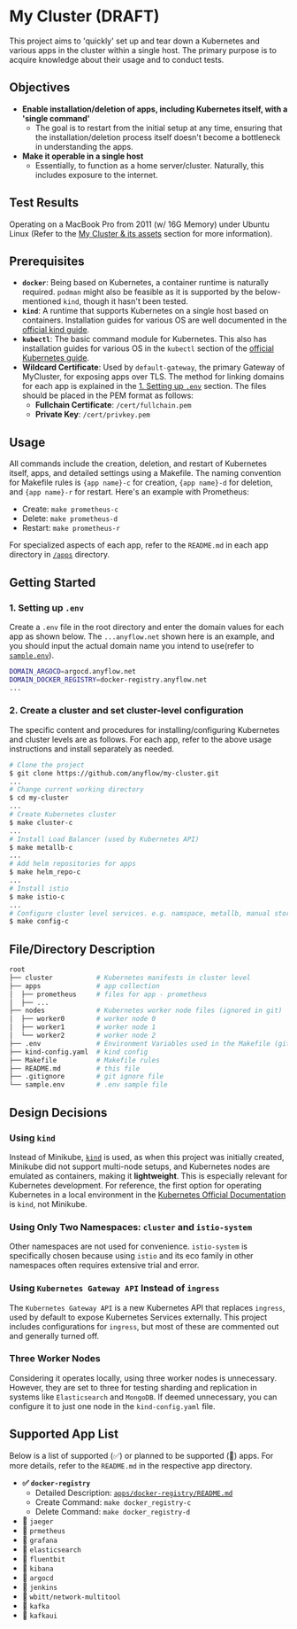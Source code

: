# My Cluster (DRAFT)
This project aims to 'quickly' set up and tear down a Kubernetes and various apps in the cluster within a single host. The primary purpose is to acquire knowledge about their usage and to conduct tests.

## Objectives
- **Enable installation/deletion of apps, including Kubernetes itself, with a 'single command'**
  - The goal is to restart from the initial setup at any time, ensuring that the installation/deletion process itself doesn't become a bottleneck in understanding the apps.
- **Make it operable in a single host**
  - Essentially, to function as a home server/cluster. Naturally, this includes exposure to the internet.

## Test Results
Operating on a MacBook Pro from 2011 (w/ 16G Memory) under Ubuntu Linux (Refer to the [My Cluster & its assets](https://www.anyflow.net) section for more information).

## Prerequisites
- **`docker`**: Being based on Kubernetes, a container runtime is naturally required. `podman` might also be feasible as it is supported by the below-mentioned `kind`, though it hasn't been tested.
- **`kind`**: A runtime that supports Kubernetes on a single host based on containers. Installation guides for various OS are well documented in the [official kind guide](https://kind.sigs.k8s.io/docs/user/quick-start/).
- **`kubectl`**: The basic command module for Kubernetes. This also has installation guides for various OS in the `kubectl` section of the [official Kubernetes guide](https://kubernetes.io/docs/tasks/tools/).
- **Wildcard Certificate**: Used by `default-gateway`, the primary Gateway of MyCluster, for exposing apps over TLS. The method for linking domains for each app is explained in the [1. Setting up `.env`](#1-setting-up-env) section. The files should be placed in the PEM format as follows:
  - **Fullchain Certificate**: `/cert/fullchain.pem`
  - **Private Key**: `/cert/privkey.pem`

## Usage
All commands include the creation, deletion, and restart of Kubernetes itself, apps, and detailed settings using a Makefile. The naming convention for Makefile rules is `{app name}-c` for creation, `{app name}-d` for deletion, and `{app name}-r` for restart. Here's an example with Prometheus:
- Create: `make prometheus-c`
- Delete: `make prometheus-d`
- Restart: `make prometheus-r`

For specialized aspects of each app, refer to the `README.md` in each app directory in [`/apps`](./apps) directory.

## Getting Started

### 1. Setting up `.env`
Create a `.env` file in the root directory and enter the domain values for each app as shown below. The `...anyflow.net` shown here is an example, and you should input the actual domain name you intend to use(refer to [`sample.env`](sample.env)).

```sh
DOMAIN_ARGOCD=argocd.anyflow.net
DOMAIN_DOCKER_REGISTRY=docker-registry.anyflow.net
...
```

### 2. Create a cluster and set cluster-level configuration
The specific content and procedures for installing/configuring Kubernetes and cluster levels are as follows. For each app, refer to the above usage instructions and install separately as needed.

```bash
# Clone the project
$ git clone https://github.com/anyflow/my-cluster.git
...
# Change current working directory
$ cd my-cluster
...
# Create Kubernetes cluster
$ make cluster-c
...
# Install Load Balancer (used by Kubernetes API)
$ make metallb-c
...
# Add helm repositories for apps
$ make helm_repo-c
...
# Install istio
$ make istio-c
...
# Configure cluster level services. e.g. namspace, metallb, manual storageclass, gateway (, ingress)
$ make config-c
```

## File/Directory Description
```sh
root
├── cluster           # Kubernetes manifests in cluster level
├── apps              # app collection
│  ├── prometheus     # files for app - prometheus
│  ├── ...
├── nodes             # Kubernetes worker node files (ignored in git)
│  ├── worker0        # worker node 0
│  ├── worker1        # worker node 1
│  └── worker2        # worker node 2
├── .env              # Environment Variables used in the Makefile (git ignored)
├── kind-config.yaml  # kind config
├── Makefile          # Makefile rules
├── README.md         # this file
├── .gitignore        # git ignore file
└── sample.env        # .env sample file
```

## Design Decisions

### Using `kind`
Instead of Minikube, [`kind`](https://kind.sigs.k8s.io/) is used, as when this project was initially created, Minikube did not support multi-node setups, and Kubernetes nodes are emulated as containers, making it **lightweight**. This is especially relevant for Kubernetes development. For reference, the first option for operating Kubernetes in a local environment in the [Kubernetes Official Documentation](https://kubernetes.io/docs/tasks/tools/) is `kind`, not Minikube.

### Using Only Two Namespaces: `cluster` and `istio-system`
Other namespaces are not used for convenience. `istio-system` is specifically chosen because using `istio` and its eco family in other namespaces often requires extensive trial and error.

### Using `Kubernetes Gateway API` Instead of `ingress`
The `Kubernetes Gateway API` is a new Kubernetes API that replaces `ingress`, used by default to expose Kubernetes Services externally. This project includes configurations for `ingress`, but most of these are commented out and generally turned off.

### Three Worker Nodes
Considering it operates locally, using three worker nodes is unnecessary. However, they are set to three for testing sharding and replication in systems like `Elasticsearch` and `MongoDB`. If deemed unnecessary, you can configure it to just one node in the `kind-config.yaml` file.

## Supported App List
Below is a list of supported (✅) or planned to be supported (🚧) apps. For more details, refer to the `README.md` in the respective app directory.

- **✅ `docker-registry`**
  - Detailed Description: [`apps/docker-registry/README.md`](./apps/docker-registry/README.md)
  - Create Command: `make docker_registry-c`
  - Delete Command: `make docker_registry-d`
- 🚧 `jaeger`
- 🚧 `prmetheus`
- 🚧 `grafana`
- 🚧 `elasticsearch`
- 🚧 `fluentbit`
- 🚧 `kibana`
- 🚧 `argocd`
- 🚧 `jenkins`
- 🚧 `wbitt/network-multitool`
- 🚧 `kafka`
- 🚧 `kafkaui`